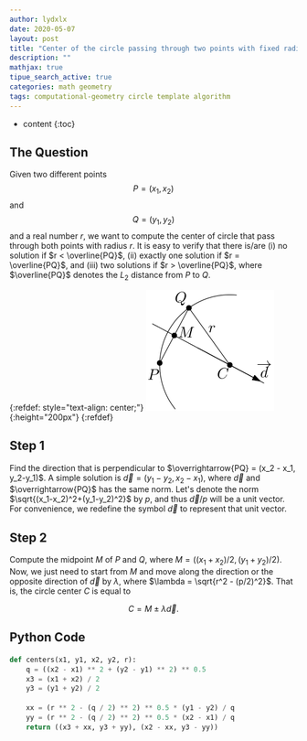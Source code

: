 ```yaml
---
author: lydxlx
date: 2020-05-07
layout: post
title: "Center of the circle passing through two points with fixed radius"
description: ""
mathjax: true
tipue_search_active: true
categories: math geometry
tags: computational-geometry circle template algorithm
---
```


* content
{:toc}


## The Question
Given two different points $$P = (x_1, x_2)$$ and $$Q = (y_1, y_2)$$ and a real number $r$,
we want to compute the center of circle that pass through both points with radius $r$.
It is easy to verify that there is/are (i) no solution if $r < \overline{PQ}$, (ii) exactly one solution
if $r = \overline{PQ}$, and (iii) two solutions if $r > \overline{PQ}$, where
$\overline{PQ}$ denotes the $L_2$ distance from $P$ to $Q$.

{:refdef: style="text-align: center;"}
![](/images/2020-05-07.svg){:height="200px"}
{:refdef}

## Step 1
Find the direction that is perpendicular to $\overrightarrow{PQ} = (x_2 - x_1, y_2-y_1)$.
A simple solution is $\overrightarrow{d} = (y_1-y_2,x_2-x_1)$, where $\overrightarrow{d}$ and $\overrightarrow{PQ}$ has the same norm.
Let's denote the norm $\sqrt{(x_1-x_2)^2+(y_1-y_2)^2}$ by $p$, and thus $\overrightarrow{d} / p$ will be a unit vector.
For convenience, we redefine the symbol $\overrightarrow{d}$ to represent that unit vector.

## Step 2
Compute the midpoint $M$ of $P$ and $Q$, where $M = ((x_1+x_2)/2, (y_1+y_2)/2)$.
Now, we just need to start from $M$ and move along the direction or the opposite direction of $\overrightarrow{d}$ by $\lambda$,
where $\lambda = \sqrt{r^2 - (p/2)^2}$. That is, the circle center $C$ is equal to

$$
C = M \pm \lambda\overrightarrow{d}.
$$

## Python Code
```python
def centers(x1, y1, x2, y2, r):
    q = ((x2 - x1) ** 2 + (y2 - y1) ** 2) ** 0.5
    x3 = (x1 + x2) / 2
    y3 = (y1 + y2) / 2

    xx = (r ** 2 - (q / 2) ** 2) ** 0.5 * (y1 - y2) / q
    yy = (r ** 2 - (q / 2) ** 2) ** 0.5 * (x2 - x1) / q
    return ((x3 + xx, y3 + yy), (x2 - xx, y3 - yy))
```
